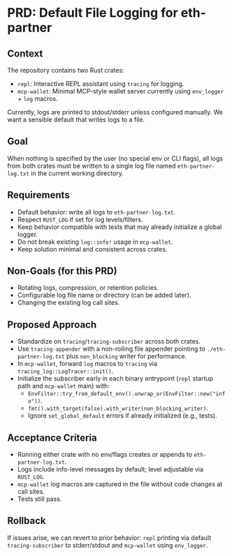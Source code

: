 # PRD: Default File Logging for eth-partner

## Context
The repository contains two Rust crates:
- `repl`: Interactive REPL assistant using `tracing` for logging.
- `mcp-wallet`: Minimal MCP-style wallet server currently using `env_logger` + `log` macros.

Currently, logs are printed to stdout/stderr unless configured manually. We want a
sensible default that writes logs to a file.

## Goal
When nothing is specified by the user (no special env or CLI flags), all logs from
both crates must be written to a single log file named `eth-partner-log.txt` in the
current working directory.

## Requirements
- Default behavior: write all logs to `eth-partner-log.txt`.
- Respect `RUST_LOG` if set for log levels/filters.
- Keep behavior compatible with tests that may already initialize a global logger.
- Do not break existing `log::info!` usage in `mcp-wallet`.
- Keep solution minimal and consistent across crates.

## Non-Goals (for this PRD)
- Rotating logs, compression, or retention policies.
- Configurable log file name or directory (can be added later).
- Changing the existing log call sites.

## Proposed Approach
- Standardize on `tracing`/`tracing-subscriber` across both crates.
- Use `tracing-appender` with a non-rolling file appender pointing to
  `./eth-partner-log.txt` plus `non_blocking` writer for performance.
- In `mcp-wallet`, forward `log` macros to `tracing` via `tracing_log::LogTracer::init()`.
- Initialize the subscriber early in each binary entrypoint (`repl` startup path
  and `mcp-wallet` main) with:
  - `EnvFilter::try_from_default_env().unwrap_or(EnvFilter::new("info"))`.
  - `fmt().with_target(false).with_writer(non_blocking_writer)`.
  - Ignore `set_global_default` errors if already initialized (e.g., tests).

## Acceptance Criteria
- Running either crate with no env/flags creates or appends to `eth-partner-log.txt`.
- Logs include info-level messages by default; level adjustable via `RUST_LOG`.
- `mcp-wallet` log macros are captured in the file without code changes at call sites.
- Tests still pass.

## Rollback
If issues arise, we can revert to prior behavior: `repl` printing via default
`tracing-subscriber` to stderr/stdout and `mcp-wallet` using `env_logger`.
